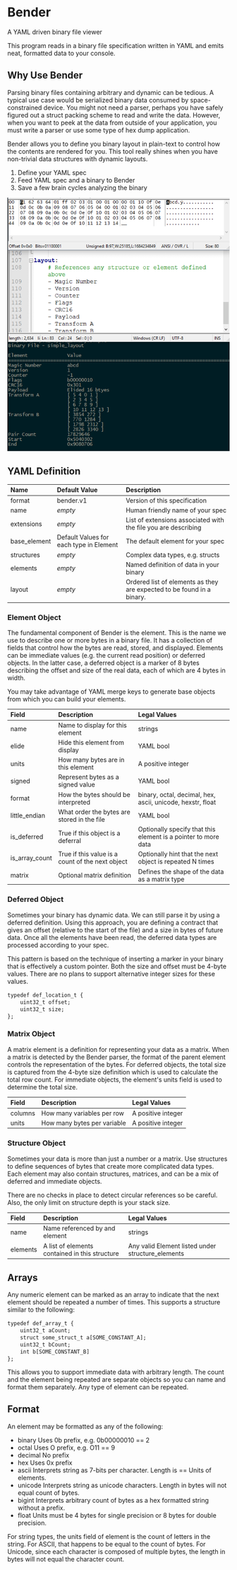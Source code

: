 # Bender
A YAML driven binary file viewer

This program reads in a binary file specification written in YAML and emits neat, formatted data to your console. 

## Why Use Bender 

Parsing binary files containing arbitrary and dynamic can be tedious. A typical use case would be serialized binary 
data consumed by space-constrained device. You might not need a parser, perhaps you have safely figured out a struct 
packing scheme to read and write the data. However, when you want to peek at the data from outside of your application,
you must write a parser or use some type of hex dump application. 

Bender allows you to define you binary layout in plain-text to control how the contents are rendered for you. This 
tool really shines when you have non-trivial data structures with dynamic layouts.

1) Define your YAML spec
2) Feed YAML spec and a binary to Bender
3) Save a few brain cycles analyzing the binary

![](examples/sample_01.PNG)

## YAML Definition
| Name | Default Value | Description |
|:-----|:--------------|:------------|
| format | bender.v1 | Version of this specification |
| name | _empty_ | Human friendly name of your spec |
| extensions | _empty_ | List of extensions associated with the file you are describing |
| base_element | Default Values for each type in Element | The default element for your spec |
| structures | _empty_ | Complex data types, e.g. structs |
| elements | _empty_ | Named definition of data in your binary |
| layout | _empty_ | Ordered list of elements as they are expected to be found in a binary. |

### Element Object
The fundamental component of Bender is the element. This is the name we use to describe one or more bytes in a binary 
file. It has a collection of fields that control how the bytes are read, stored, and displayed. Elements can be 
immediate values (e.g. the current read position) or deferred objects. In the latter case, a deferred object is a marker
of 8 bytes describing the offset and size of the real data, each of which are 4 bytes in width.

You may take advantage of YAML merge keys to generate base objects from which you can build your elements.

| Field | Description | Legal Values |
|:------|:------------|:-------------|
| name | Name to display for this element | strings |
| elide | Hide this element from display | YAML bool |
| units | How many bytes are in this element | A positive integer |
| signed | Represent bytes as a signed value | YAML bool |
| format | How the bytes should be interpreted | binary, octal, decimal, hex, ascii, unicode, hexstr, float |
| little_endian | What order the bytes are stored in the file | YAML bool |
| is_deferred | True if this object is a deferral | Optionally specify that this element is a pointer to more data |
| is_array_count| True if this value is a count of the next object | Optionally hint that the next object is repeated N times |
| matrix | Optional matrix definition | Defines the shape of the data as a matrix type |

### Deferred Object
Sometimes your binary has dynamic data. We can still parse it by using a deferred definition. Using this approach, you 
are defining a contract that gives an offset (relative to the start of the file) and a size in bytes of future data. 
Once all the elements have been read, the deferred data types are processed according to your spec.

This pattern is based on the technique of inserting a marker in your binary that is effectively a custom pointer. Both 
the size and offset must be 4-byte values. There are no plans to support alternative integer sizes for these values.

```
typedef def_location_t {
	uint32_t offset;
	uint32_t size;
};
```

### Matrix Object
A matrix element is a definition for representing your data as a matrix. When a matrix is detected by the Bender parser, 
the format of the parent element controls the representation of the bytes. For deferred objects, the total size is 
captured from the 4-byte size definition which is used to calculate the total row count. For immediate objects,
the element's units field is used to determine the total size.

| Field | Description | Legal Values |
|:------|:------------|:-------------|
| columns | How many variables per row | A positive integer |
| units | How many bytes per variable | A positive integer |


### Structure Object
Sometimes your data is more than just a number or a matrix. Use structures to define sequences of bytes that create more 
complicated data types. Each element may also contain structures, matrices, and can be a mix of deferred and immediate 
objects.

There are no checks in place to detect circular references so be careful. Also, the only limit on structure depth is 
your stack size. 

| Field | Description | Legal Values |
|:------|:------------|:-------------|
| name  | Name referenced by and element | strings |
| elements | A list of elements contained in this structure | Any valid Element listed under structure_elements |

## Arrays
Any numeric element can be marked as an array to indicate that the next element should be repeated a number of times. 
This supports a structure similar to the following:

```
typedef def_array_t {
	uint32_t aCount;
	struct some_struct_t a[SOME_CONSTANT_A];
	uint32_t bCount;
	int b[SOME_CONSTANT_B]
};
```

This allows you to support immediate data with arbitrary length. The count and the element being repeated are separate 
objects so you can name and format them separately. Any type of element can be repeated.

## Format 
An element may be formatted as any of the following:

- binary Uses 0b prefix, e.g. 0b00000010 == 2
- octal Uses O prefix, e.g. O11 == 9
- decimal No prefix
- hex Uses 0x prefix
- ascii Interprets string as 7-bits per character. Length is == Units of elements. 
- unicode Interprets string as unicode characters. Length in bytes will not equal count of bytes.
- bigint Interprets arbitrary count of bytes as a hex formatted string without a prefix.
- float Units must be 4 bytes for single precision or 8 bytes for double precision.

For string types, the units field of element is the count of letters in the string. For ASCII, that happens to 
be equal to the count of bytes. For Unicode, since each character is composed of multiple bytes,
the length in bytes will not equal the character count.


